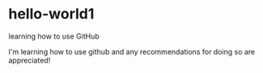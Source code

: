 # hello-world1
learning how to use GitHub

I'm learning how to use github and any recommendations for doing so are appreciated!
